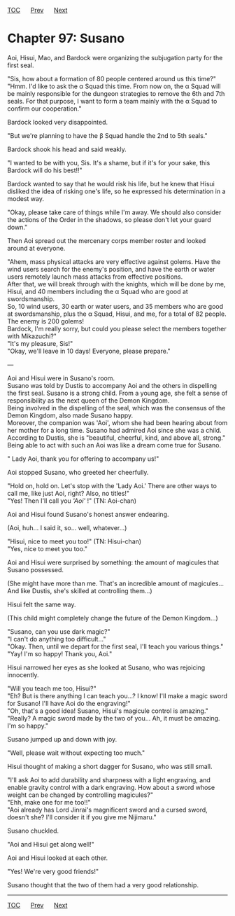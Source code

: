 [TOC](../readme.md)&nbsp;&nbsp;&nbsp;&nbsp;&nbsp;&nbsp;[Prev](section_0011.md)&nbsp;&nbsp;&nbsp;&nbsp;&nbsp;&nbsp;[Next](section_0013.md)



# Chapter 97: Susano

Aoi, Hisui, Mao, and Bardock were organizing the subjugation party for
the first seal.  
  
"Sis, how about a formation of 80 people centered around us this
time?"  
"Hmm. I'd like to ask the α Squad this time. From now on, the α Squad
will be mainly responsible for the dungeon strategies to remove the 6th
and 7th seals. For that purpose, I want to form a team mainly with the α
Squad to confirm our cooperation."  
  
Bardock looked very disappointed.  
  
"But we're planning to have the β Squad handle the 2nd to 5th seals."  
  
Bardock shook his head and said weakly.  
  
"I wanted to be with you, Sis. It's a shame, but if it's for your sake,
this Bardock will do his best!!"  
  
Bardock wanted to say that he would risk his life, but he knew that
Hisui disliked the idea of risking one's life, so he expressed his
determination in a modest way.  
  
"Okay, please take care of things while I'm away. We should also
consider the actions of the Order in the shadows, so please don't let
your guard down."  
  
Then Aoi spread out the mercenary corps member roster and looked around
at everyone.  
  
"Ahem, mass physical attacks are very effective against golems. Have the
wind users search for the enemy's position, and have the earth or water
users remotely launch mass attacks from effective positions.  
After that, we will break through with the knights, which will be done
by me, Hisui, and 40 members including the α Squad who are good at
swordsmanship.  
So, 10 wind users, 30 earth or water users, and 35 members who are good
at swordsmanship, plus the α Squad, Hisui, and me, for a total of 82
people.  
The enemy is 200 golems!  
Bardock, I'm really sorry, but could you please select the members
together with Mikazuchi?"  
"It's my pleasure, Sis!"  
"Okay, we'll leave in 10 days! Everyone, please prepare."  
  
—  
  
Aoi and Hisui were in Susano's room.  
Susano was told by Dustis to accompany Aoi and the others in dispelling
the first seal. Susano is a strong child. From a young age, she felt a
sense of responsibility as the next queen of the Demon Kingdom.  
Being involved in the dispelling of the seal, which was the consensus of
the Demon Kingdom, also made Susano happy.  
Moreover, the companion was 'Aoi', whom she had been hearing about from
her mother for a long time. Susano had admired Aoi since she was a
child.  
According to Dustis, she is "beautiful, cheerful, kind, and above all,
strong." Being able to act with such an Aoi was like a dream come true
for Susano.  
  
" Lady Aoi, thank you for offering to accompany us!"  
  
Aoi stopped Susano, who greeted her cheerfully.  
  
"Hold on, hold on. Let's stop with the 'Lady Aoi.' There are other ways
to call me, like just Aoi, right? Also, no titles!"  
"Yes! Then I'll call you *'Aoi'* !" (TN: Aoi-chan)  
  
Aoi and Hisui found Susano's honest answer endearing.  
  
(Aoi, huh... I said it, so... well, whatever...)  
  
"Hisui, nice to meet you too!" (TN: Hisui-chan)  
"Yes, nice to meet you too."  
  
Aoi and Hisui were surprised by something: the amount of magicules that
Susano possessed.  
  
(She might have more than me. That's an incredible amount of
magicules... And like Dustis, she's skilled at controlling them...)  
  
Hisui felt the same way.  
  
(This child might completely change the future of the Demon
Kingdom...)  
  
"Susano, can you use dark magic?"  
"I can't do anything too difficult..."  
"Okay. Then, until we depart for the first seal, I'll teach you various
things."  
"Yay! I'm so happy! Thank you, Aoi."  
  
Hisui narrowed her eyes as she looked at Susano, who was rejoicing
innocently.  
  
"Will you teach me too, Hisui?"  
"Eh? But is there anything I can teach you...? I know! I'll make a magic
sword for Susano! I'll have Aoi do the engraving!"  
"Oh, that's a good idea! Susano, Hisui's magicule control is amazing."  
"Really? A magic sword made by the two of you... Ah, it must be amazing.
I'm so happy."  
  
Susano jumped up and down with joy.  
  
"Well, please wait without expecting too much."  
  
Hisui thought of making a short dagger for Susano, who was still
small.  
  
"I'll ask Aoi to add durability and sharpness with a light engraving,
and enable gravity control with a dark engraving. How about a sword
whose weight can be changed by controlling magicules?"  
"Ehh, make one for me too!!"  
"Aoi already has Lord Jinrai's magnificent sword and a cursed sword,
doesn't she? I'll consider it if you give me Nijimaru."  
  
Susano chuckled.  
  
"Aoi and Hisui get along well!"  
  
Aoi and Hisui looked at each other.  
  
"Yes! We're very good friends!"  
  
Susano thought that the two of them had a very good relationship.  
  
  


---
[TOC](../readme.md)&nbsp;&nbsp;&nbsp;&nbsp;&nbsp;&nbsp;[Prev](section_0011.md)&nbsp;&nbsp;&nbsp;&nbsp;&nbsp;&nbsp;[Next](section_0013.md)

